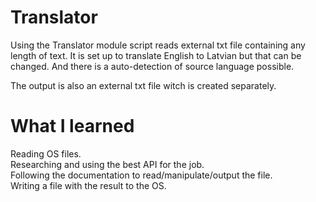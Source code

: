 <h1>Translator</h1>
Using the Translator module script reads external txt file containing any length of text. It is set up to translate English to Latvian but that can be changed. And there is a auto-detection of source language possible.

The output is also an external txt file witch is created separately.


<h1>What I learned</h1>
Reading OS files.<br>
Researching and using the best API for the job.<br>
Following the documentation to read/manipulate/output the file. <br>
Writing a file with the result to the OS.

